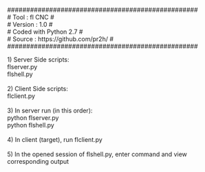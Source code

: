 <p>##################################################<br># Tool    : fl CNC                               #<br># Version : 1.0                                  #<br># Coded with Python 2.7                          #<br># Source  : https://github.com/pr2h/             #<br>##################################################</p>1) Server Side scripts:<br>flserver.py<br>flshell.py<br><br>2) Client Side scripts:<br>flclient.py<br><br>3) In server run (in this order):<br>python flserver.py<br>python flshell.py<br><br>4) In client (target), run flclient.py<br><br>5) In the opened session of flshell.py, enter command and view corresponding output
